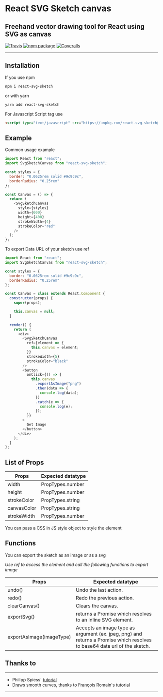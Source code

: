 # React SVG Sketch canvas

## Freehand vector drawing tool for React using SVG as canvas

[![Travis][build-badge]][build]
[![npm package][npm-badge]][npm]
[![Coveralls][coveralls-badge]][coveralls]

---

## Installation

If you use npm

```sh
npm i react-svg-sketch
```

or with yarn

```sh
yarn add react-svg-sketch
```

For Javascript Script tag use

```html
<script type="text/javascript" src="https://unpkg.com/react-svg-sketch@1.0.0/umd/react-svg-sketch.min.js"></script>
```

## Example

Common usage example

```javascript
import React from "react";
import SvgSketchCanvas from "react-svg-sketch";

const styles = {
  border: "0.0625rem solid #9c9c9c",
  borderRadius: "0.25rem"
};

const Canvas = () => {
  return (
    <SvgSketchCanvas
      style={styles}
      width={600}
      height={400}
      strokeWidth={4}
      strokeColor="red"
    />
  );
};
```

To export Data URL of your sketch use ref

```javascript
import React from "react";
import SvgSketchCanvas from "react-svg-sketch";

const styles = {
  border: "0.0625rem solid #9c9c9c",
  borderRadius: "0.25rem"
};

const Canvas = class extends React.Component {
  constructor(props) {
    super(props);

    this.canvas = null;
  }

  render() {
    return (
      <div>
        <SvgSketchCanvas
          ref={element => {
            this.canvas = element;
          }}
          strokeWidth={5}
          strokeColor="black"
        />
        <button
          onClick={() => {
            this.canvas
              .exportAsImage("png")
              .then(data => {
                console.log(data);
              })
              .catch(e => {
                console.log(e);
              });
          }}
        >
          Get Image
        </button>
      </div>
    );
  }
};
```

## List of Props

| Props       | Expected datatype |
| ----------- | ----------------- |
| width       | PropTypes.number  |
| height      | PropTypes.number  |
| strokeColor | PropTypes.string  |
| canvasColor | PropTypes.string  |
| strokeWidth | PropTypes.number  |

You can pass a CSS in JS style object to style the element

## Functions

You can export the sketch as an image or as a svg

_Use ref to access the element and call the following functions to export image_

| Props                    | Expected datatype                                                                                                        |
| ------------------------ | ------------------------------------------------------------------------------------------------------------------------ |
| undo()                   | Undo the last action.                                                                                                    |
| redo()                   | Redo the previous action.                                                                                                |
| clearCanvas()            | Clears the canvas.                                                                                                       |
| exportSvg()              | returns a Promise which resolves to an inline SVG element.                                                               |
| exportAsImage(imageType) | Accepts an image type as argument (ex. jpeg, png) and returns a Promise which resolves to base64 data url of the sketch. |

## Thanks to

---

* Philipp Spiess' [tutorial][based-on]
* Draws smooth curves, thanks to François Romain's [tutorial][smooth-curve-tutorial]

---

[build-badge]: https://img.shields.io/travis/user/repo/master.png?style=flat-square
[build]: https://travis-ci.org/user/repo
[npm-badge]: https://img.shields.io/npm/v/npm-package.png?style=flat-square
[npm]: https://www.npmjs.com/package/react-svg-sketch
[coveralls-badge]: https://img.shields.io/coveralls/user/repo/master.png?style=flat-square
[coveralls]: https://coveralls.io/github/user/repo
[based-on]: https://pspdfkit.com/blog/2017/how-to-build-free-hand-drawing-using-react/
[smooth-curve-tutorial]: https://medium.com/@francoisromain/smooth-a-svg-path-with-cubic-bezier-curves-e37b49d46c74
